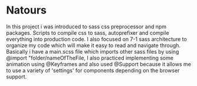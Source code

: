 # Natours
In this project i was introduced to sass css preprocessor and npm packages. Scripts to compile css to sass,
autoprefixer and compile everything into production code.
I also focused on 7-1 sass architecture to organize my code which will make it easy to read and navigate through.
Basically i have a main.scss file which imports other sass files by using @import "folder/nameOfTheFile,
I also practiced implementing some animation using @Keyframes and also used @Support  because it allows me to use a variety of 'settings' for components depending on the browser support.
